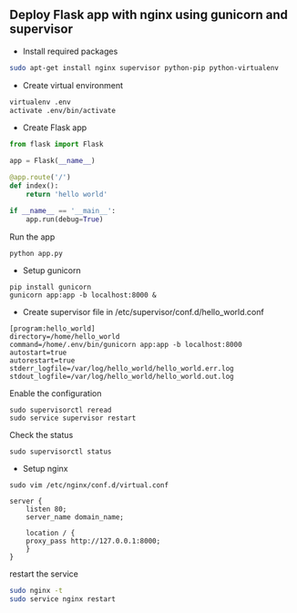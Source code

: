 ## Deploy Flask app with nginx using gunicorn and supervisor

* Install required packages
```Bash
sudo apt-get install nginx supervisor python-pip python-virtualenv
```

* Create virtual environment
```Bash
virtualenv .env
activate .env/bin/activate
```

* Create Flask app
```Python
from flask import Flask

app = Flask(__name__)

@app.route('/')
def index():
    return 'hello world'

if __name__ == '__main__':
    app.run(debug=True)
```
Run the app
```Bash
python app.py
```

* Setup gunicorn
```
pip install gunicorn
gunicorn app:app -b localhost:8000 &
```

* Create supervisor file in /etc/supervisor/conf.d/hello_world.conf
```
[program:hello_world]
directory=/home/hello_world
command=/home/.env/bin/gunicorn app:app -b localhost:8000
autostart=true
autorestart=true
stderr_logfile=/var/log/hello_world/hello_world.err.log
stdout_logfile=/var/log/hello_world/hello_world.out.log
```
Enable the configuration
```
sudo supervisorctl reread
sudo service supervisor restart
```
Check the status
```
sudo supervisorctl status
```

* Setup nginx 
```
sudo vim /etc/nginx/conf.d/virtual.conf
```
```
server {
    listen 80;
    server_name domain_name;

    location / {
	proxy_pass http://127.0.0.1:8000;
    }
}
```
restart the service
```bash
sudo nginx -t
sudo service nginx restart
```
